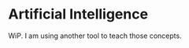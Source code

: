 # Artificial Intelligence

WiP. I am using another tool to teach those concepts. 

[//]: # ()
[//]: # (| Week | Date       | Topic                                                          |)

[//]: # (|------|------------|----------------------------------------------------------------|)

[//]: # (| 1    | 2023/01/16 | [Introduction]&#40;00-Introduction/README.md&#41;                      |)

[//]: # (| 2    | 2023/01/23 | [Procedural Content Generation]&#40;01-pcg/README.md&#41;              |)

[//]: # (| 3    | 2023/01/30 | [Behavior and Decision trees, State machines]&#40;02-sm/README.md&#41; |)

[//]: # (| 4    | 2023/02/06 | [Board Games]&#40;03-boardgames/README.md&#41;                         |)

[//]: # (| 5    | 2023/02/13 | [Board Games]&#40;03-boardgames/README.md&#41;                         |)

[//]: # (| 6    | 2023/02/20 | [Spatial Quantization]&#40;04-spacequantization/README.md&#41;         |)

[//]: # (| 7    | 2023/02/27 | Tactical AI                                                    |)

[//]: # (| 8    | 2023/03/06 | Tactical AI                                                    |)

[//]: # (| 9    | 2023/03/13 | BREAK                                                          |)

[//]: # (| 10   | 2023/03/20 | Genetic Algorithm & Reinforced Learning                        |)

[//]: # (| 11   | 2023/03/27 | Genetic Algorithm & Reinforced Learning                        |)

[//]: # (| 12   | 2023/04/03 | Machine Learning for Games                                     |)

[//]: # (| 13   | 2023/04/10 | Machine Learning for Games                                     |)

[//]: # (| 14   | 2023/04/17 | Final Project Help                                             |)

[//]: # (| 15   | 2023/04/24 | Final Project Help                                             |)

[//]: # (| 16   | 2023/05/01 | FINALS                                                         |)

